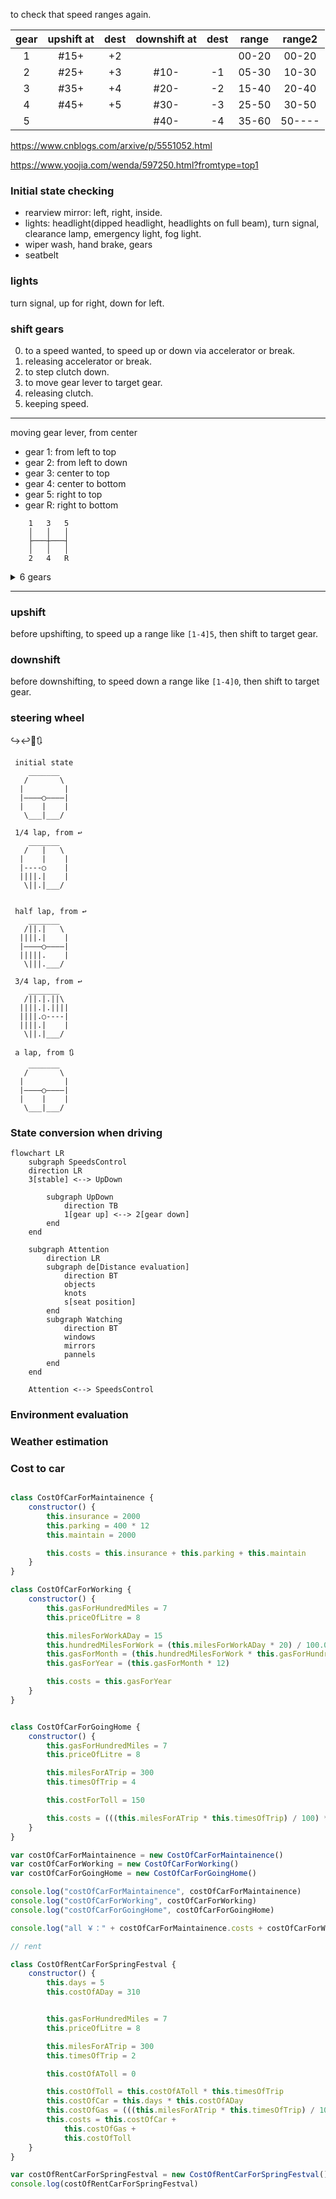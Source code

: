 
to check that speed ranges again.

| gear  | upshift at | dest  | downshift at | dest  | range | range2 |
| :---: | :--------: | :---: | :----------: | :---: | :---: | :----: |
|   1   |    #15+    |  +2   |              |       | 00-20 | 00-20  |
|   2   |    #25+    |  +3   |     #10-     |  -1   | 05-30 | 10-30  |
|   3   |    #35+    |  +4   |     #20-     |  -2   | 15-40 | 20-40  |
|   4   |    #45+    |  +5   |     #30-     |  -3   | 25-50 | 30-50  |
|   5   |            |       |     #40-     |  -4   | 35-60 | 50---- |

https://www.cnblogs.com/arxive/p/5551052.html

https://www.yoojia.com/wenda/597250.html?fromtype=top1


### Initial state checking 

- rearview mirror: left, right, inside.
- lights: headlight(dipped headlight, headlights on full beam), turn signal, clearance lamp, emergency light, fog light.
- wiper wash, hand brake, gears
- seatbelt

### lights

turn signal, up for right, down for left.

### shift gears

0. to a speed wanted, to speed up or down via accelerator or break.
1. releasing accelerator or break.
2. to step clutch down.
3. to move gear lever to target gear.
4. releasing clutch.
5. keeping speed.


---

moving gear lever, from center 
- gear 1: from left to top
- gear 2: from left to down
- gear 3: center to top
- gear 4: center to bottom
- gear 5: right to top
- gear R: right to bottom
  
```
    1   3   5 
    │   │   │
    ├───┼───┤
    │   │   │
    2   4   R
```

<details>
<summary>6 gears</summary>

```
    R   1   3   5 
    │   │   │   │
    └───┼───┼───┤
        │   │   │
        2   4   6
```

</details>


---

### upshift 

before upshifting, to speed up a range like `[1-4]5`, then shift to target gear.

### downshift

before downshifting, to speed down a range like `[1-4]0`, then shift to target gear.  

### steering wheel

↪️↩️🔄🔃

``` 
 initial state
    _______
   /       \
  |         |
  |————○————|
  |    |    |
   \___|___/
 
 1/4 lap, from ↩️              
    _______
   /   |   \
  |    |    |
  |----○    |
  ||||.|    |
   \||.|___/


 half lap, from ↩️              
    _______
   /||.|   \
  ||||.|    |
  |————○————|
  |||||.    |
   \|||.___/

 3/4 lap, from ↩️
    _______
   /||.|.||\
  ||||.|.||||
  ||||.○----|
  ||||.|    |
   \||.|___/

 a lap, from 🔃              
    _______
   /       \
  |         |
  |————○————|
  |    |    |
   \___|___/

```

### State conversion when driving

```mermaid
flowchart LR
    subgraph SpeedsControl
    direction LR
    3[stable] <--> UpDown
    
        subgraph UpDown
            direction TB
            1[gear up] <--> 2[gear down]
        end
    end

    subgraph Attention
        direction LR
        subgraph de[Distance evaluation]
            direction BT
            objects
            knots
            s[seat position]
        end
        subgraph Watching
            direction BT
            windows 
            mirrors
            pannels
        end
    end

    Attention <--> SpeedsControl
```

### Environment evaluation

### Weather estimation

### Cost to car

```javascript

class CostOfCarForMaintainence {
    constructor() {
        this.insurance = 2000
        this.parking = 400 * 12
        this.maintain = 2000

        this.costs = this.insurance + this.parking + this.maintain
    }
}

class CostOfCarForWorking {
    constructor() {
        this.gasForHundredMiles = 7
        this.priceOfLitre = 8

        this.milesForWorkADay = 15
        this.hundredMilesForWork = (this.milesForWorkADay * 20) / 100.0
        this.gasForMonth = (this.hundredMilesForWork * this.gasForHundredMiles * this.priceOfLitre)
        this.gasForYear = (this.gasForMonth * 12)

        this.costs = this.gasForYear
    }
}


class CostOfCarForGoingHome {
    constructor() {
        this.gasForHundredMiles = 7
        this.priceOfLitre = 8

        this.milesForATrip = 300
        this.timesOfTrip = 4

        this.costForToll = 150

        this.costs = (((this.milesForATrip * this.timesOfTrip) / 100) * this.gasForHundredMiles * this.priceOfLitre) + (this.costForToll * this.timesOfTrip)
    }
}

var costOfCarForMaintainence = new CostOfCarForMaintainence()
var costOfCarForWorking = new CostOfCarForWorking()
var costOfCarForGoingHome = new CostOfCarForGoingHome()

console.log("costOfCarForMaintainence", costOfCarForMaintainence)
console.log("costOfCarForWorking", costOfCarForWorking)
console.log("costOfCarForGoingHome", costOfCarForGoingHome)

console.log("all ￥：" + costOfCarForMaintainence.costs + costOfCarForWorking.costs + costOfCarForGoingHome.costs)

// rent 

class CostOfRentCarForSpringFestval {
    constructor() {
        this.days = 5
        this.costOfADay = 310


        this.gasForHundredMiles = 7
        this.priceOfLitre = 8

        this.milesForATrip = 300
        this.timesOfTrip = 2

        this.costOfAToll = 0

        this.costOfToll = this.costOfAToll * this.timesOfTrip
        this.costOfCar = this.days * this.costOfADay
        this.costOfGas = (((this.milesForATrip * this.timesOfTrip) / 100) * this.gasForHundredMiles * this.priceOfLitre)
        this.costs = this.costOfCar +
            this.costOfGas +
            this.costOfToll
    }
}

var costOfRentCarForSpringFestval = new CostOfRentCarForSpringFestval()
console.log(costOfRentCarForSpringFestval)




```
